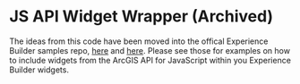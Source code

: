 # JS API Widget Wrapper (Archived)

The ideas from this code have been moved into the offical Experience Builder samples repo, [here](https://developers.arcgis.com/experience-builder/sample-code/widgets/js-api-widget/) and [here](https://developers.arcgis.com/experience-builder/sample-code/widgets/editor/). Please see those for examples on how to include widgets from the ArcGIS API for JavaScript within you Experience Builder widgets.

